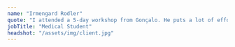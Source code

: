 ```yaml
---
name: "Irmengard Rodler"
quote: "I attended a 5-day workshop from Gonçalo. He puts a lot of effort and creativity into his preparation and makes every session interesting. As a trainer, he is a great facilitator and a patient listener. I liked in his sessions how he visualized evidence-based models and made us understand difficult topics easily. He can easily engage everyone in his sessions. I appreciated a lot the reflection time where he invited us, participants, to share thoughts and step out of our comfort zone."
jobTitle: "Medical Student"
headshot: "/assets/img/client.jpg"
---
```

